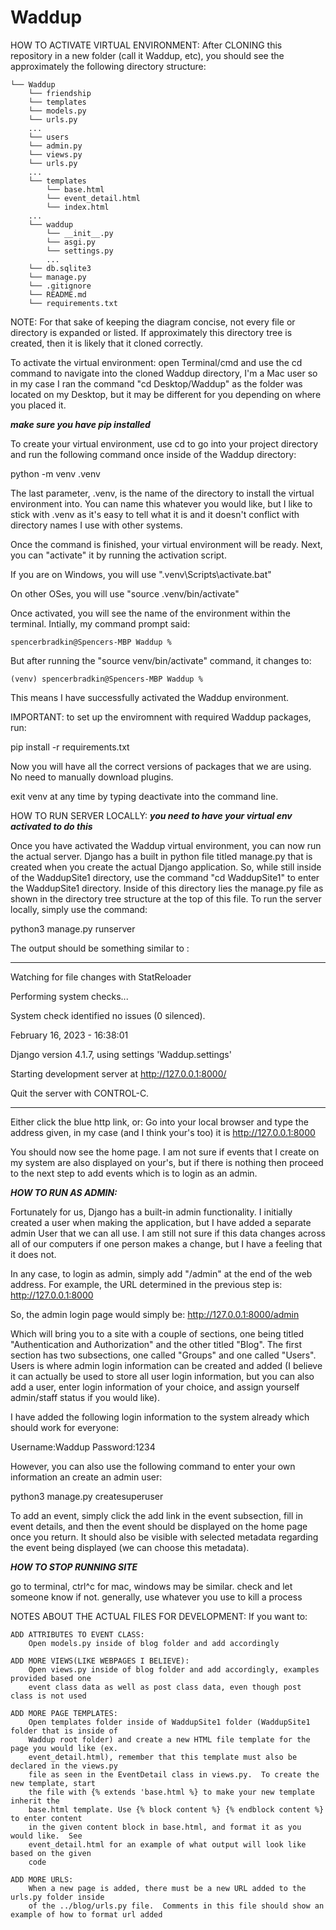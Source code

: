 # Waddup
HOW TO ACTIVATE VIRTUAL ENVIRONMENT:
After CLONING this repository in a new folder (call it Waddup, etc), you should see the approximately the following directory structure:

    └── Waddup
        └── friendship
	    └── templates
	    └── models.py
	    └── urls.py
	    ...
        └── users
	    └── admin.py
	    └── views.py
	    └── urls.py
	    ...
        └── templates
            └── base.html
            └── event_detail.html
            └── index.html
	    ...
        └── waddup
            └── __init__.py
            └── asgi.py
            └── settings.py
            ...
        └── db.sqlite3
        └── manage.py
    	└── .gitignore
    	└── README.md
    	└── requirements.txt
NOTE: For that sake of keeping the diagram concise, not every file or directory is expanded or listed.  If approximately this directory tree is created, then it is likely that it cloned correctly.


To activate the virtual environment:
     open Terminal/cmd and use the cd command to navigate into the cloned Waddup directory, I'm a Mac user so in my case I ran the command "cd Desktop/Waddup" as the folder was located on my Desktop, but it may be different for you depending on where you placed it.

***make sure you have pip installed***

To create your virtual environment, use cd to go into your project directory and run the following command once inside of the Waddup directory:

python -m venv .venv

The last parameter, .venv, is the name of the directory to install the virtual environment into. You can name this whatever you would like, but I like to stick with .venv as it's easy to tell what it is and it doesn't conflict with directory names I use with other systems.

Once the command is finished, your virtual environment will be ready. Next, you can "activate" it by running the activation script.

If you are on Windows, you will use ".venv\Scripts\activate.bat"

On other OSes, you will use "source .venv/bin/activate"

Once activated, you will see the name of the environment within the terminal.
Intially, my command prompt said:

    spencerbradkin@Spencers-MBP Waddup %

But after running the "source venv/bin/activate" command, it changes to:

    (venv) spencerbradkin@Spencers-MBP Waddup %

This means I have successfully activated the Waddup environment.

IMPORTANT: to set up the enviromnent with required Waddup packages, run:

pip install -r requirements.txt

Now you will have all the correct versions of packages that we are using. No need to manually download plugins.


exit venv at any time by typing deactivate into the command line.



HOW TO RUN SERVER LOCALLY:
***you need to have your virtual env activated to do this***

Once you have activated the Waddup virtual environment, you can now run the actual server. Django has a built in python file titled manage.py that is created when you create the actual Django application. So, while still inside of the WaddupSite1 directory, use the command "cd WaddupSite1" to enter the WaddupSite1 directory.  Inside of this directory lies the manage.py file as shown in the directory tree structure at the top of this file.  To run the server locally, simply use the command:

python3 manage.py runserver

The output should be something similar to :
***
Watching for file changes with StatReloader

Performing system checks...


System check identified no issues (0 silenced).

February 16, 2023 - 16:38:01

Django version 4.1.7, using settings 'Waddup.settings'

Starting development server at http://127.0.0.1:8000/

Quit the server with CONTROL-C.
***

Either click the blue http link, or:
Go into your local browser and type the address given, in my case (and I think your's too) it is http://127.0.0.1:8000

You should now see the home page. I am not sure if events that I create on my system are also displayed on your's, but if there is nothing then proceed to the next step to add events which is to login as an admin.


***HOW TO RUN AS ADMIN:***

Fortunately for us, Django has a built-in admin functionality.  I initially created a user when making the application, but I have added a separate admin User that we can all use.  I am still not sure if this data changes across all of our computers if one person makes a change, but I have a feeling that it does not.

In any case, to login as admin, simply add "/admin" at the end of the web address.  For example, the URL determined in the previous step is:
http://127.0.0.1:8000

So, the admin login page would simply be:
http://127.0.0.1:8000/admin

Which will bring you to a site with a couple of sections, one being titled "Authentication and Authorization" and the other titled "Blog".  The first section has two subsections, one called "Groups" and one called "Users".  Users is where admin login information can be created and added (I believe it can actually be used to store all user login information, but you can also add a user, enter login information of your choice, and assign yourself admin/staff status if you would like).

I have added the following login information to the system already which should work for everyone:

Username:Waddup
Password:1234

However, you can also use the following command to enter your own information an create an admin user:

python3 manage.py createsuperuser

To add an event, simply click the add link in the event subsection, fill in event details, and then the event should be displayed on the home page once you return.  It should also be visible with selected metadata regarding the event being displayed (we can choose this metadata).

***HOW TO STOP RUNNING SITE***  

go to terminal, ctrl^c for mac, windows may be similar. check and let someone know if not. 
generally, use whatever you use to kill a process

NOTES ABOUT THE ACTUAL FILES FOR DEVELOPMENT:
If you want to:

	ADD ATTRIBUTES TO EVENT CLASS:
		Open models.py inside of blog folder and add accordingly

	ADD MORE VIEWS(LIKE WEBPAGES I BELIEVE):
		Open views.py inside of blog folder and add accordingly, examples provided based one
		event class data as well as post class data, even though post class is not used
	
	ADD MORE PAGE TEMPLATES:
		Open templates folder inside of WaddupSite1 folder (WaddupSite1 folder that is inside of 
		Waddup root folder) and create a new HTML file template for the page you would like (ex. 	
		event_detail.html), remember that this template must also be declared in the views.py
		file as seen in the EventDetail class in views.py.  To create the new template, start 
		the file with {% extends 'base.html %} to make your new template inherit the 
		base.html template. Use {% block content %} {% endblock content %} to enter content 
		in the given content block in base.html, and format it as you would like.  See 
		event_detail.html for an example of what output will look like based on the given 
		code

	ADD MORE URLS:
		When a new page is added, there must be a new URL added to the urls.py folder inside 
		of the ../blog/urls.py file.  Comments in this file should show an example of how to format url added
	
		

 
